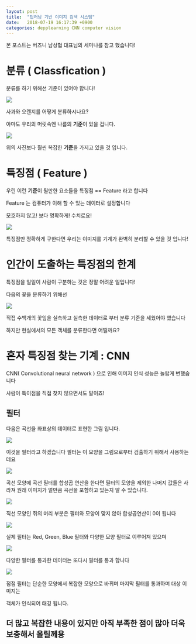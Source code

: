 ```yaml
---
layout: post
title:  "딥러닝 기반 이미지 검색 시스템"
date:   2018-07-19 16:17:39 +0900
categories: depplearning CNN computer vision
---
```

본 포스트는 버즈니 남상협 대표님의 세미나를 참고 했습니다!

# 분류 ( Classfication )

분류를 하기 위해선 기준이 있어야 합니다!

![](images/2018-07-21-01.PNG)

사과와 오렌지를 어떻게 분류하시나요?

아마도 우리의 머릿속엔 나름의 **기준**이 있을 겁니다.

![](images/2018-07-21-02.PNG)

위의 사진보다 훨씬 복잡한 **기준**을 가지고 있을 것 입니다.

# 특징점 ( Feature )

우린 이런 **기준**이 될만한 요소들을 특징점 == Feature 라고 합니다

Feature 는 컴퓨터가 이해 할 수 있는 데이터로 설정합니다

모호하지 않고! 보다 명확하게! 수치로요!

![](images/2018-07-21-03.PNG)

특징점만 정확하게 구한다면 우리는 이미지를 기계가 완벽히 분리할 수 있을 것 입니다!

# 인간이 도출하는 특징점의 한계

특징점을 일일이 사람이 구분하는 것은 정말 어려운 일입니다!

다음의 꽃을 분류하기 위해선

![](images/2018-07-21-04.PNG)

직접 수백개의 꽃잎을 실측하고 실측한 데이터로 부터 분류 기준을 세웠어야 했습니다

하지만 현실에서의 모든 객체를 분류한다면 어떨까요?

# 혼자 특징점 찾는 기계 : CNN

CNN( Convolutional neural network ) 으로 인해 이미지 인식 성능은 놀랍게 변했습니다

사람이 특이점을 직접 찾지 않으면서도 말이죠!

## 필터

다음은 곡선을 좌표상의 데이터로 표현한 그림 입니다.

![](images/2018-07-21-06.PNG)

이것을 필터라고 하겠습니다 필터는 이 모양을 그림으로부터 검출하기 위해서 사용하는데요

![](images/2018-07-21-07.PNG)

곡선 모양에 곡선 필터를 합성곱 연산을 한다면 필터의 모양을 제외한 나머지 값들은 사라져
원래 이미지가 얼만큼 곡선을 포함하고 있는지 알 수 있습니다.

![](images/2018-07-21-08.PNG)

직선 모양인 쥐의 머리 부분은 필터와 모양이 맞지 않아 합성곱연산이 0이 됩니다

![](images/2018-07-21-09.PNG)

실제 필터는 Red, Green, Blue 필터와 다양한 모양 필터로 이루어져 있으며

![](images/2018-07-21-10.PNG)

다양한 필터를 통과한 데이터는 또다시 필터를 통과 합니다

![](images/2018-07-21-11.PNG)

점점 필터는 단순한 모양에서 복잡한 모양으로 바뀌며 마지막 필터를 통과하며 대상 이미지는

객체가 인식되어 태깅 됩니다.

## 더 많고 복잡한 내용이 있지만 아직 부족한 점이 많아 더욱 보충해서 올릴께용
